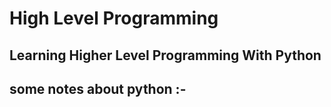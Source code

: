 # High Level Programming

## Learning Higher Level Programming With Python

## some notes about python :-

